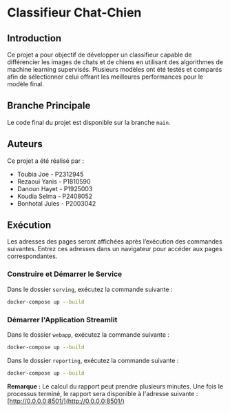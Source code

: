 # Classifieur Chat-Chien

## Introduction
Ce projet a pour objectif de développer un classifieur capable de différencier les images de chats et de chiens en utilisant des algorithmes de machine learning supervisés. Plusieurs modèles ont été testés et comparés afin de sélectionner celui offrant les meilleures performances pour le modèle final.

## Branche Principale
Le code final du projet est disponible sur la branche `main`.

## Auteurs
Ce projet a été réalisé par :

- Toubia Joe - P2312945
- Rezaoui Yanis - P1810590
- Danoun Hayet - P1925003
- Koudia Selma - P2408052
- Bonhotal Jules - P2003042

## Exécution

Les adresses des pages seront affichées après l’exécution des commandes suivantes. Entrez ces adresses dans un navigateur pour accéder aux pages correspondantes.

### Construire et Démarrer le Service

Dans le dossier `serving`, exécutez la commande suivante :

```bash
docker-compose up --build
```

### Démarrer l'Application Streamlit

Dans le dossier `webapp`, exécutez la commande suivante :

```bash
docker-compose up --build
```

Dans le dossier `reporting`, exécutez la commande suivante :

```bash
docker-compose up --build
```

**Remarque :** Le calcul du rapport peut prendre plusieurs minutes. Une fois le processus terminé, le rapport sera disponible à l'adresse suivante : [http://0.0.0.0:8501/](http://0.0.0.0:8501/)

